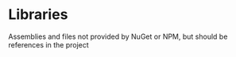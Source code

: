 # Libraries

Assemblies and files not provided by NuGet or NPM, but should be references in the project
 